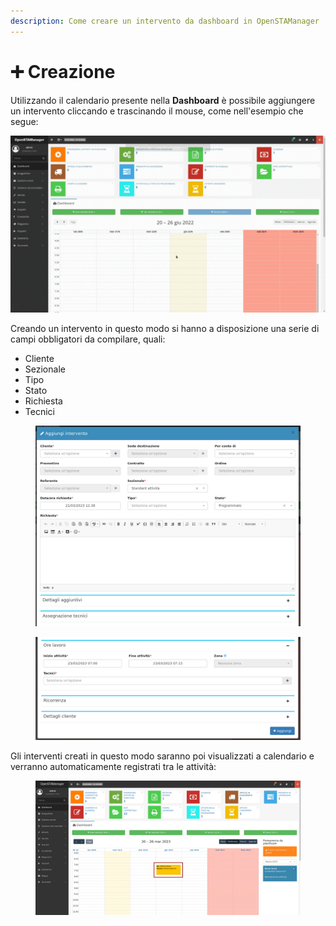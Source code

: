 ```yaml
---
description: Come creare un intervento da dashboard in OpenSTAManager
---
```


# ➕ Creazione

Utilizzando il calendario presente nella **Dashboard** è possibile aggiungere un intervento cliccando e trascinando il mouse, come nell'esempio che segue:

![](<../../../.gitbook/assets/Progetto senza titolo.gif>)

Creando un intervento in questo modo si hanno a disposizione una serie di campi obbligatori da compilare, quali:

* Cliente
* Sezionale
* Tipo
* Stato
* Richiesta
* Tecnici

<figure><img src="../../../.gitbook/assets/immagine (365).png" alt=""><figcaption></figcaption></figure>

<figure><img src="../../../.gitbook/assets/immagine (375).png" alt=""><figcaption></figcaption></figure>

Gli interventi creati in questo modo saranno poi visualizzati a calendario e verranno automaticamente registrati tra le attività:

<figure><img src="../../../.gitbook/assets/immagine (352).png" alt=""><figcaption></figcaption></figure>
